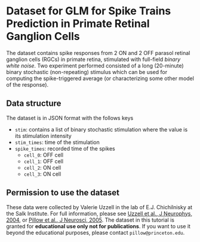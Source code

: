 # Dataset for GLM for Spike Trains Prediction in Primate Retinal Ganglion Cells

The dataset contains spike responses from 2 ON and 2 OFF parasol
retinal ganglion cells (RGCs) in primate retina, stimulated with
full-field _binary white noise_. Two experiment performed consisted of a
long (20-minute) binary stochastic (non-repeating) stimulus
which can be used for computing the spike-triggered average
(or characterizing some other model of the response).

## Data structure

The dataset is in JSON format with the follows keys

- `stim`: contains a list of binary stochastic stimulation where the value is its stimulation intensity
- `stim_times`: time of the stimulation
- `spike_times`: recorded time of the spikes
  - `cell_0`: OFF cell
  - `cell_1`: OFF cell
  - `cell_2`: ON cell
  - `cell_3`: ON cell

## Permission to use the dataset

These data were collected by Valerie Uzzell in the lab of
E.J. Chichilnisky at the Salk Institute. For full information, please see
[Uzzell et al., J Neurophys, 2004](http://med.stanford.edu/content/dam/sm/chichilnisky/documents/publications/Uzzell2004.pdf),
or [Pillow et al., J Neurosci, 2005](https://www.jneurosci.org/content/25/47/11003).
The dataset in this tutorial is granted for **educational use only not for publications**.
If you want to use it beyond the educational purposes, please contact `pillow@princeton.edu`.
